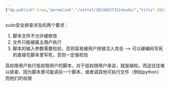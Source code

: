 ```yaml
---
{"dg-publish":true,"permalink":"/zettel/202305271514sudo/","title":202305271514,"tags":["hw","sudo","安全"],"created":"2023-05-27T15:14:08+08:00"}
---
```



sudo安全排查涉及的两个要求：

1. 脚本文件不允许被修改
2. 文件只能被属主用户执行
3. 脚本的输入参数需要校验，否则容易被用户拼接注入攻击 --> 可以硬编码写死的直接在脚本里写死，否则一定做校验

高权限用户执行低权限用户的脚本，对于低权限用户来说，就是越权。而这往往难以排查，因为脚本里可能调另一个脚本，或者调其他可执行文件（例如python）而他们的权限